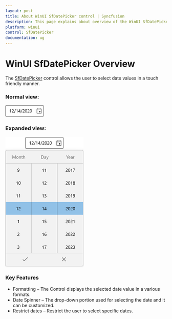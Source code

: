 ```yaml
---
layout: post
title: About WinUI SfDatePicker control | Syncfusion
description: This page explains about overview of the WinUI SfDatePicker control and its overall customazation features.
platform: winui
control: SfDatePicker
documentation: ug
---
```


# WinUI SfDatePicker Overview

The [SfDatePicker]() control allows the user to select date values in a touch friendly manner.

### Normal view:

![SfDatePicker with normal view](Overview_images/Overview_img1.png)

### Expanded view:

![SfDatePicker with dropdown date spinner](Overview_images/Overview_img2.png)

### Key Features

* Formatting – The Control displays the selected date value in a various formats.
* Date Spinner – The drop-down portion used for selecting the date and it can be customized.
* Restrict dates – Restrict the user to select specific dates.

